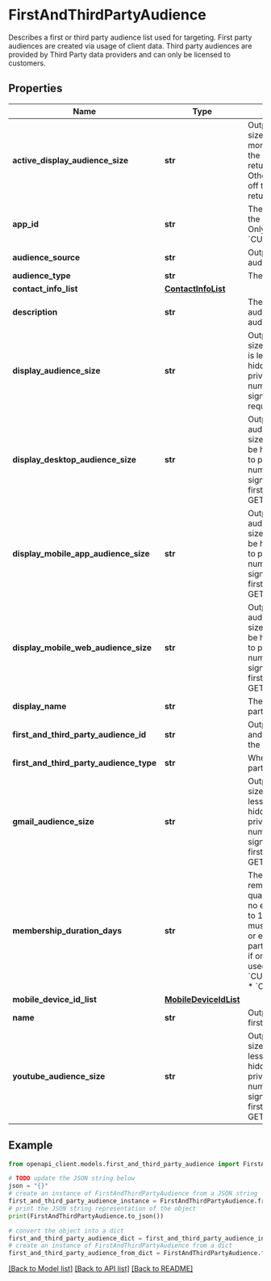 # FirstAndThirdPartyAudience

Describes a first or third party audience list used for targeting. First party audiences are created via usage of client data. Third party audiences are provided by Third Party data providers and can only be licensed to customers.

## Properties

Name | Type | Description | Notes
------------ | ------------- | ------------- | -------------
**active_display_audience_size** | **str** | Output only. The estimated audience size for the Display network in the past month. If the size is less than 1000, the number will be hidden and 0 will be returned due to privacy reasons. Otherwise, the number will be rounded off to two significant digits. Only returned in GET request. | [optional] [readonly] 
**app_id** | **str** | The app_id matches with the type of the mobile_device_ids being uploaded. Only applicable to audience_type &#x60;CUSTOMER_MATCH_DEVICE_ID&#x60; | [optional] 
**audience_source** | **str** | Output only. The source of the audience. | [optional] [readonly] 
**audience_type** | **str** | The type of the audience. | [optional] 
**contact_info_list** | [**ContactInfoList**](ContactInfoList.md) |  | [optional] 
**description** | **str** | The user-provided description of the audience. Only applicable to first party audiences. | [optional] 
**display_audience_size** | **str** | Output only. The estimated audience size for the Display network. If the size is less than 1000, the number will be hidden and 0 will be returned due to privacy reasons. Otherwise, the number will be rounded off to two significant digits. Only returned in GET request. | [optional] [readonly] 
**display_desktop_audience_size** | **str** | Output only. The estimated desktop audience size in Display network. If the size is less than 1000, the number will be hidden and 0 will be returned due to privacy reasons. Otherwise, the number will be rounded off to two significant digits. Only applicable to first party audiences. Only returned in GET request. | [optional] [readonly] 
**display_mobile_app_audience_size** | **str** | Output only. The estimated mobile app audience size in Display network. If the size is less than 1000, the number will be hidden and 0 will be returned due to privacy reasons. Otherwise, the number will be rounded off to two significant digits. Only applicable to first party audiences. Only returned in GET request. | [optional] [readonly] 
**display_mobile_web_audience_size** | **str** | Output only. The estimated mobile web audience size in Display network. If the size is less than 1000, the number will be hidden and 0 will be returned due to privacy reasons. Otherwise, the number will be rounded off to two significant digits. Only applicable to first party audiences. Only returned in GET request. | [optional] [readonly] 
**display_name** | **str** | The display name of the first and third party audience. | [optional] 
**first_and_third_party_audience_id** | **str** | Output only. The unique ID of the first and third party audience. Assigned by the system. | [optional] [readonly] 
**first_and_third_party_audience_type** | **str** | Whether the audience is a first or third party audience. | [optional] 
**gmail_audience_size** | **str** | Output only. The estimated audience size for Gmail network. If the size is less than 1000, the number will be hidden and 0 will be returned due to privacy reasons. Otherwise, the number will be rounded off to two significant digits. Only applicable to first party audiences. Only returned in GET request. | [optional] [readonly] 
**membership_duration_days** | **str** | The duration in days that an entry remains in the audience after the qualifying event. If the audience has no expiration, set the value of this field to 10000. Otherwise, the set value must be greater than 0 and less than or equal to 540. Only applicable to first party audiences. This field is required if one of the following audience_type is used: * &#x60;CUSTOMER_MATCH_CONTACT_INFO&#x60; * &#x60;CUSTOMER_MATCH_DEVICE_ID&#x60; | [optional] 
**mobile_device_id_list** | [**MobileDeviceIdList**](MobileDeviceIdList.md) |  | [optional] 
**name** | **str** | Output only. The resource name of the first and third party audience. | [optional] [readonly] 
**youtube_audience_size** | **str** | Output only. The estimated audience size for YouTube network. If the size is less than 1000, the number will be hidden and 0 will be returned due to privacy reasons. Otherwise, the number will be rounded off to two significant digits. Only applicable to first party audiences. Only returned in GET request. | [optional] [readonly] 

## Example

```python
from openapi_client.models.first_and_third_party_audience import FirstAndThirdPartyAudience

# TODO update the JSON string below
json = "{}"
# create an instance of FirstAndThirdPartyAudience from a JSON string
first_and_third_party_audience_instance = FirstAndThirdPartyAudience.from_json(json)
# print the JSON string representation of the object
print(FirstAndThirdPartyAudience.to_json())

# convert the object into a dict
first_and_third_party_audience_dict = first_and_third_party_audience_instance.to_dict()
# create an instance of FirstAndThirdPartyAudience from a dict
first_and_third_party_audience_from_dict = FirstAndThirdPartyAudience.from_dict(first_and_third_party_audience_dict)
```
[[Back to Model list]](../README.md#documentation-for-models) [[Back to API list]](../README.md#documentation-for-api-endpoints) [[Back to README]](../README.md)



